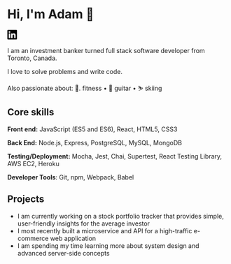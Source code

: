 
# Hi, I'm Adam 👋

[<img src="./linkedin.svg" width="22px" alt="linkedin-adamklingbaum">](linkedin)

I am an investment banker turned full stack software developer from Toronto, Canada.

I love to solve problems and write code. 

Also passionate about: 💪. fitness • 🎸  guitar • ⛷️  skiing 


## Core skills
**Front end:** JavaScript (ES5 and ES6), React, HTML5, CSS3

**Back End:** Node.js, Express, PostgreSQL, MySQL, MongoDB

**Testing/Deployment:** Mocha, Jest, Chai, Supertest, React Testing Library, AWS EC2, Heroku

**Developer Tools**: Git, npm, Webpack, Babel

## Projects
- I am currently working on a stock portfolio tracker that provides simple, user-friendly insights for the average investor
- I most recently built a microservice and API for a high-traffic e-commerce web application
- I am spending my time learning more about system design and advanced server-side concepts

[linkedin]: /www.linkedin.com/in/adamklingbaum
